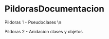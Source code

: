 # PildorasDocumentacion

<p>Pildoras 1 - Pseudoclases \n</p> 
<p>Pildoras 2 - Anidacion clases y objetos</p>
